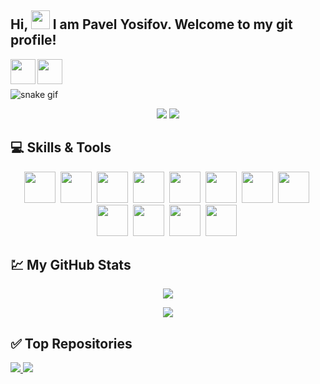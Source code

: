 ## Hi, <img src="https://raw.githubusercontent.com/aemmadi/aemmadi/master/wave.gif" width="30px"> I am Pavel Yosifov. Welcome to my git profile! 

<p align="left" >
<a href="https://linkedin.com/in/pavel-yosifov-647445262" target="_blank"><img align="left" width="40px" src="https://github.com/VishalRashmika/Social-Media-Icons/blob/main/Color/Gmail.png?raw=true"/></a>
  <a href = "mailto: pyosifov99@gmail.com"><img align="left" width="40px" src="https://github.com/VishalRashmika/Social-Media-Icons/blob/main/Color/LinkedIN.png?raw=true"/></a>
 </br>
</br>
</p>

![snake gif](https://github.com/simeonpetkov1999/simeonpetkov1999/blob/output/github-contribution-grid-snake.svg)

<p align="center">
<a href="https://github.com/PavelYosifov"><img src="https://komarev.com/ghpvc/?username=PavelYosifov&color=0F6D31&style=for-the-badge"/></a>
<a href="https://github.com/PavelYosifov"><img src="https://img.shields.io/github/followers/PavelYosifov?color=0F6D31&style=for-the-badge" /></a> 
</p>

## :computer: Skills & Tools
<p align='center'>
    <img height="50" height="40" width="50" src='https://user-images.githubusercontent.com/25181517/183912952-83784e94-629d-4c34-a961-ae2ae795b662.png'>&nbsp;
    <img height="50" height="40" width="50" src='https://user-images.githubusercontent.com/25181517/192109061-e138ca71-337c-4019-8d42-4792fdaa7128.png'>&nbsp;
    <img height="50" height="40" width="50" src='https://user-images.githubusercontent.com/25181517/192108891-d86b6220-e232-423a-bf5f-90903e6887c3.png'>&nbsp;
    <img height="50" height="40" width="50" src='https://user-images.githubusercontent.com/25181517/117447155-6a868a00-af3d-11eb-9cfe-245df15c9f3f.png'>&nbsp;
    <img height="50" height="40" width="50" src='https://user-images.githubusercontent.com/25181517/183568594-85e280a7-0d7e-4d1a-9028-c8c2209e073c.png'>&nbsp;
    <img height="50" height="40" width="50" src='https://user-images.githubusercontent.com/25181517/117533873-484d4480-afef-11eb-9fad-67c8605e3592.png'>&nbsp;
    <img height="50" height="40" width="50" src='https://user-images.githubusercontent.com/25181517/121405384-444d7300-c95d-11eb-959f-913020d3bf90.png'>&nbsp;
    <img height="50" height="40" width="50" src='https://user-images.githubusercontent.com/25181517/183868728-b2e11072-00a5-47e2-8a4e-4ebbb2b8c554.png'>&nbsp;
    <img height="50" height="40" width="50" src='https://user-images.githubusercontent.com/25181517/184103699-d1b83c07-2d83-4d99-9a1e-83bd89e08117.png'>&nbsp;
    <img height="50" height="40" width="50" src='https://user-images.githubusercontent.com/25181517/184117353-4b437677-c4bb-4f4c-b448-af4920576732.png'>&nbsp;
    <img height="50" height="40" width="50" src='https://user-images.githubusercontent.com/25181517/192158954-f88b5814-d510-4564-b285-dff7d6400dad.png'>&nbsp;
    <img height="50" height="40" width="50" src='https://user-images.githubusercontent.com/25181517/183898674-75a4a1b1-f960-4ea9-abcb-637170a00a75.png'>&nbsp;
</p>

## :chart: My GitHub Stats
<p align="center">
 <img  src="http://github-readme-streak-stats.herokuapp.com?user=PavelYosifov&theme=blue-green&date_format=j%20M%5B%20Y%5D" />
</p>
<p align="center">
 <img  src="https://github-readme-stats.vercel.app/api?username=PavelYosifov&show_icons=true&theme=blue-green" />
</p>


## :white_check_mark: Top Repositories
<p>
<a href="https://github.com/PavelYosifov/Manual-QA-first-steps">
  <img src="https://github-readme-stats.vercel.app/api/pin/?username=PavelYosifov&repo=Manual-QA-first-steps&theme=gotham"  />
</a>
  <a href="https://github.com/PavelYosifov/C-basics">
  <img src="https://github-readme-stats.vercel.app/api/pin/?username=PavelYosifov&repo=C-basics&theme=gotham"  />
</a>
<p/>

